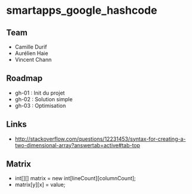 # smartapps_google_hashcode

## Team

- Camille Durif
- Aurélien Haie
- Vincent Chann

## Roadmap

- gh-01 : Init du projet
- gh-02 : Solution simple
- gh-03 : Optimisation

## Links

- http://stackoverflow.com/questions/12231453/syntax-for-creating-a-two-dimensional-array?answertab=active#tab-top

## Matrix

- int[][] matrix = new int[lineCount][columnCount];
- matrix[y][x] = value;